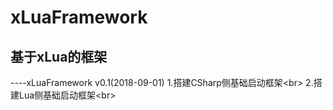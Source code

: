 # xLuaFramework
## 基于xLua的框架
----xLuaFramework v0.1(2018-09-01)
    1.搭建CSharp侧基础启动框架\<br> 
    2.搭建Lua侧基础启动框架\<br> 
